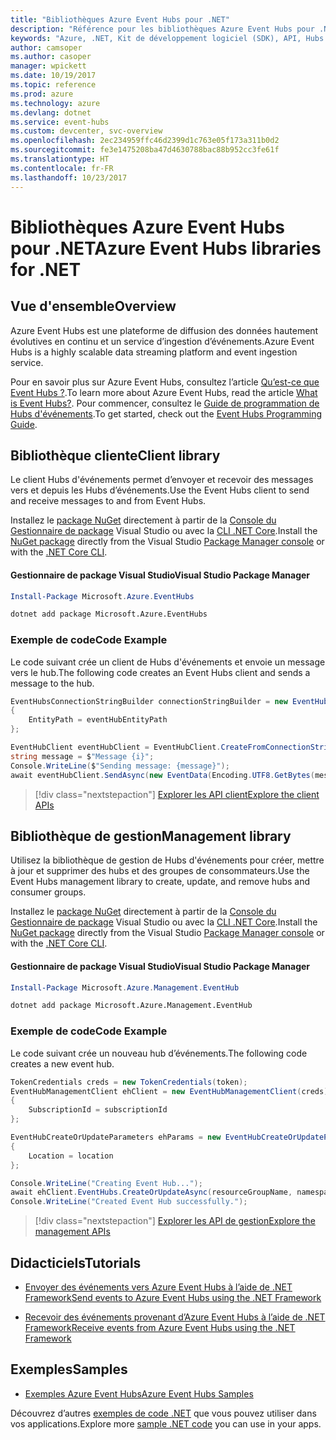 ```yaml
---
title: "Bibliothèques Azure Event Hubs pour .NET"
description: "Référence pour les bibliothèques Azure Event Hubs pour .NET"
keywords: "Azure, .NET, Kit de développement logiciel (SDK), API, Hubs d’événements"
author: camsoper
ms.author: casoper
manager: wpickett
ms.date: 10/19/2017
ms.topic: reference
ms.prod: azure
ms.technology: azure
ms.devlang: dotnet
ms.service: event-hubs
ms.custom: devcenter, svc-overview
ms.openlocfilehash: 2ec234959ffc46d2399d1c763e05f173a311b0d2
ms.sourcegitcommit: fe3e1475208ba47d4630788bac88b952cc3fe61f
ms.translationtype: HT
ms.contentlocale: fr-FR
ms.lasthandoff: 10/23/2017
---
```

# <a name="azure-event-hubs-libraries-for-net"></a><span data-ttu-id="e48ee-104">Bibliothèques Azure Event Hubs pour .NET</span><span class="sxs-lookup"><span data-stu-id="e48ee-104">Azure Event Hubs libraries for .NET</span></span>

## <a name="overview"></a><span data-ttu-id="e48ee-105">Vue d'ensemble</span><span class="sxs-lookup"><span data-stu-id="e48ee-105">Overview</span></span>

<span data-ttu-id="e48ee-106">Azure Event Hubs est une plateforme de diffusion des données hautement évolutives en continu et un service d’ingestion d’événements.</span><span class="sxs-lookup"><span data-stu-id="e48ee-106">Azure Event Hubs is a highly scalable data streaming platform and event ingestion service.</span></span>

<span data-ttu-id="e48ee-107">Pour en savoir plus sur Azure Event Hubs, consultez l’article [Qu’est-ce que Event Hubs ?](/azure/event-hubs/event-hubs-what-is-event-hubs).</span><span class="sxs-lookup"><span data-stu-id="e48ee-107">To learn more about Azure Event Hubs, read the article [What is Event Hubs?](/azure/event-hubs/event-hubs-what-is-event-hubs).</span></span>  <span data-ttu-id="e48ee-108">Pour commencer, consultez le [Guide de programmation de Hubs d'événements](/azure/event-hubs/event-hubs-programming-guide).</span><span class="sxs-lookup"><span data-stu-id="e48ee-108">To get started, check out the [Event Hubs Programming Guide](/azure/event-hubs/event-hubs-programming-guide).</span></span>

## <a name="client-library"></a><span data-ttu-id="e48ee-109">Bibliothèque cliente</span><span class="sxs-lookup"><span data-stu-id="e48ee-109">Client library</span></span>

<span data-ttu-id="e48ee-110">Le client Hubs d'événements permet d’envoyer et recevoir des messages vers et depuis les Hubs d’événements.</span><span class="sxs-lookup"><span data-stu-id="e48ee-110">Use the Event Hubs client to send and receive messages to and from Event Hubs.</span></span>

<span data-ttu-id="e48ee-111">Installez le [package NuGet](https://www.nuget.org/packages/Microsoft.Azure.EventHubs) directement à partir de la [Console du Gestionnaire de package][PackageManager] Visual Studio ou avec la [CLI .NET Core][DotNetCLI].</span><span class="sxs-lookup"><span data-stu-id="e48ee-111">Install the [NuGet package](https://www.nuget.org/packages/Microsoft.Azure.EventHubs) directly from the Visual Studio [Package Manager console][PackageManager] or with the [.NET Core CLI][DotNetCLI].</span></span>

#### <a name="visual-studio-package-manager"></a><span data-ttu-id="e48ee-112">Gestionnaire de package Visual Studio</span><span class="sxs-lookup"><span data-stu-id="e48ee-112">Visual Studio Package Manager</span></span>

```powershell
Install-Package Microsoft.Azure.EventHubs
```

```bash
dotnet add package Microsoft.Azure.EventHubs
```

### <a name="code-example"></a><span data-ttu-id="e48ee-113">Exemple de code</span><span class="sxs-lookup"><span data-stu-id="e48ee-113">Code Example</span></span>

<span data-ttu-id="e48ee-114">Le code suivant crée un client de Hubs d'événements et envoie un message vers le hub.</span><span class="sxs-lookup"><span data-stu-id="e48ee-114">The following code creates an Event Hubs client and sends a message to the hub.</span></span>

```csharp
EventHubsConnectionStringBuilder connectionStringBuilder = new EventHubsConnectionStringBuilder(eventHubConnectionString)
{
    EntityPath = eventHubEntityPath
};

EventHubClient eventHubClient = EventHubClient.CreateFromConnectionString(connectionStringBuilder.ToString());
string message = $"Message {i}";
Console.WriteLine($"Sending message: {message}");
await eventHubClient.SendAsync(new EventData(Encoding.UTF8.GetBytes(message)));
```

> [!div class="nextstepaction"]
> [<span data-ttu-id="e48ee-115">Explorer les API client</span><span class="sxs-lookup"><span data-stu-id="e48ee-115">Explore the client APIs</span></span>](/dotnet/api/overview/azure/eventhub/client)

## <a name="management-library"></a><span data-ttu-id="e48ee-116">Bibliothèque de gestion</span><span class="sxs-lookup"><span data-stu-id="e48ee-116">Management library</span></span>

<span data-ttu-id="e48ee-117">Utilisez la bibliothèque de gestion de Hubs d'événements pour créer, mettre à jour et supprimer des hubs et des groupes de consommateurs.</span><span class="sxs-lookup"><span data-stu-id="e48ee-117">Use the Event Hubs management library to create, update, and remove hubs and consumer groups.</span></span>

<span data-ttu-id="e48ee-118">Installez le [package NuGet](https://www.nuget.org/packages/Microsoft.Azure.Management.EventHub) directement à partir de la [Console du Gestionnaire de package][PackageManager] Visual Studio ou avec la [CLI .NET Core][DotNetCLI].</span><span class="sxs-lookup"><span data-stu-id="e48ee-118">Install the [NuGet package](https://www.nuget.org/packages/Microsoft.Azure.Management.EventHub) directly from the Visual Studio [Package Manager console][PackageManager] or with the [.NET Core CLI][DotNetCLI].</span></span>

#### <a name="visual-studio-package-manager"></a><span data-ttu-id="e48ee-119">Gestionnaire de package Visual Studio</span><span class="sxs-lookup"><span data-stu-id="e48ee-119">Visual Studio Package Manager</span></span>

```powershell
Install-Package Microsoft.Azure.Management.EventHub
```

```bash
dotnet add package Microsoft.Azure.Management.EventHub
```

### <a name="code-example"></a><span data-ttu-id="e48ee-120">Exemple de code</span><span class="sxs-lookup"><span data-stu-id="e48ee-120">Code Example</span></span>

<span data-ttu-id="e48ee-121">Le code suivant crée un nouveau hub d’événements.</span><span class="sxs-lookup"><span data-stu-id="e48ee-121">The following code creates a new event hub.</span></span>

```csharp
TokenCredentials creds = new TokenCredentials(token);
EventHubManagementClient ehClient = new EventHubManagementClient(creds)
{
    SubscriptionId = subscriptionId
};

EventHubCreateOrUpdateParameters ehParams = new EventHubCreateOrUpdateParameters()
{
    Location = location
};

Console.WriteLine("Creating Event Hub...");
await ehClient.EventHubs.CreateOrUpdateAsync(resourceGroupName, namespaceName, EventHubName, ehParams);
Console.WriteLine("Created Event Hub successfully.");
```

> [!div class="nextstepaction"]
> [<span data-ttu-id="e48ee-122">Explorer les API de gestion</span><span class="sxs-lookup"><span data-stu-id="e48ee-122">Explore the management APIs</span></span>](/dotnet/api/overview/azure/eventhub/management)

## <a name="tutorials"></a><span data-ttu-id="e48ee-123">Didacticiels</span><span class="sxs-lookup"><span data-stu-id="e48ee-123">Tutorials</span></span>

* [<span data-ttu-id="e48ee-124">Envoyer des événements vers Azure Event Hubs à l’aide de .NET Framework</span><span class="sxs-lookup"><span data-stu-id="e48ee-124">Send events to Azure Event Hubs using the .NET Framework</span></span>](/azure/event-hubs/event-hubs-dotnet-framework-getstarted-send)

* [<span data-ttu-id="e48ee-125">Recevoir des événements provenant d’Azure Event Hubs à l’aide de .NET Framework</span><span class="sxs-lookup"><span data-stu-id="e48ee-125">Receive events from Azure Event Hubs using the .NET Framework</span></span>](/azure/event-hubs/event-hubs-dotnet-framework-getstarted-receive-eph)

## <a name="samples"></a><span data-ttu-id="e48ee-126">Exemples</span><span class="sxs-lookup"><span data-stu-id="e48ee-126">Samples</span></span>

* [<span data-ttu-id="e48ee-127">Exemples Azure Event Hubs</span><span class="sxs-lookup"><span data-stu-id="e48ee-127">Azure Event Hubs Samples</span></span>](https://github.com/Azure/azure-event-hubs/tree/master/samples)

<span data-ttu-id="e48ee-128">Découvrez d’autres [exemples de code .NET](https://azure.microsoft.com/resources/samples/?platform=dotnet) que vous pouvez utiliser dans vos applications.</span><span class="sxs-lookup"><span data-stu-id="e48ee-128">Explore more [sample .NET code](https://azure.microsoft.com/resources/samples/?platform=dotnet) you can use in your apps.</span></span>

[PackageManager]: https://docs.microsoft.com/nuget/tools/package-manager-console
[DotNetCLI]: https://docs.microsoft.com/dotnet/core/tools/dotnet-add-package
